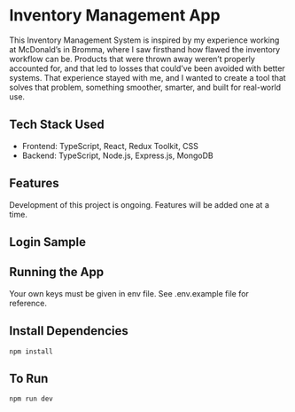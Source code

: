 # Inventory Management App

This Inventory Management System is inspired by my experience working at McDonald’s in Bromma, where I saw firsthand how flawed the inventory workflow can be. Products that were thrown away weren’t properly accounted for, and that led to losses that could’ve been avoided with better systems. That experience stayed with me, and I wanted to create a tool that solves that problem, something smoother, smarter, and built for real-world use.

## Tech Stack Used

- Frontend: TypeScript, React, Redux Toolkit, CSS
- Backend: TypeScript, Node.js, Express.js, MongoDB

## Features

Development of this project is ongoing. Features will be added one at a time.

## Login Sample

## Running the App

Your own keys must be given in env file. See .env.example file for reference.

## Install Dependencies

`npm install`

## To Run

`npm run dev`
